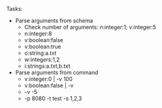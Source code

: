 Tasks:
* Parse arguments from schema
    * Check number of arguments: n:integer:1; v:integer:5
    * n:integer:8
    * v:boolean:false
    * v:boolean:true
    * o:string:a.txt
    * w:integers:1,2
    * i:strings:a.txt,b.txt
* Parse arguments from command
    * v:integer:0 | -v 100
    * v:boolean:false | -v
    * -v -5
    * -p 8080 -t test -s 1,2,3
    
